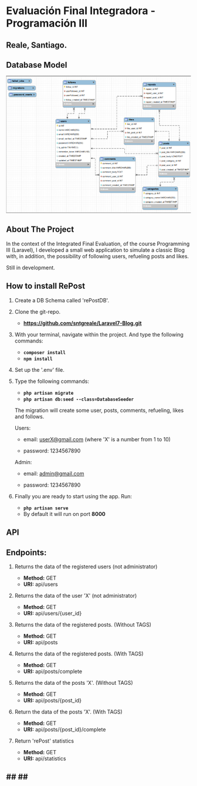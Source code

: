 # Evaluación Final Integradora - Programación III
## Reale, Santiago.

## Database Model

![Database_Model](https://github.com/sntgreale/Laravel7-Blog/blob/main/public/images/DiagramDB.png)

## About The Project

In the context of the Integrated Final Evaluation, of the course Programming III (Laravel), I developed a small web application to simulate a classic Blog with, in addition, the possibility of following users, refueling posts and likes.

Still in development.

## How to install RePost 

1. Create a DB Schema called 'rePostDB'.

2. Clone the git-repo.
    - **https://github.com/sntgreale/Laravel7-Blog.git**

3. With your terminal, navigate within the project. And type the following commands:
    - **`composer install`**
    - **`npm install`**
    
4. Set up the '.env' file.

5. Type the following commands:
    - **`php artisan migrate`** 
    - **`php artisan db:seed --class=DatabaseSeeder`** 

    The migration will create some user, posts, comments, refueling, likes and follows.

    Users:
    - email: userX@gmail.com (where 'X' is a number from 1 to 10)

    - password: 1234567890
    
    Admin:
    - email: admin@gmail.com

    - password: 1234567890


6. Finally you are ready to start using the app. Run:
    - **`php artisan serve`**
    - By default it will run on port **8000**
    

## API
## Endpoints:

1. Returns the data of the registered users (not administrator)
    - **Method:** GET
    - **URI:** api/users

2. Returns the data of the user 'X' (not administrator)
    - **Method:** GET
    - **URI:** api/users/{user_id}

3. Returns the data of the registered posts. (Without TAGS)
    - **Method:** GET
    - **URI:** api/posts

4. Returns the data of the registered posts. (With TAGS)
    - **Method:** GET
    - **URI:** api/posts/complete

5. Returns the data of the posts 'X'. (Without TAGS)
    - **Method:** GET
    - **URI:** api/posts/{post_id}

6. Return the data of the posts 'X'. (With TAGS)
    - **Method:** GET
    - **URI:** api/posts/{post_id}/complete

7. Return 'rePost' statistics
    - **Method:** GET
    - **URI:** api/statistics

## ## ## ##